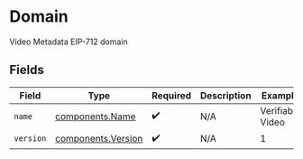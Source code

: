 # Domain

Video Metadata EIP-712 domain


## Fields

| Field                                                    | Type                                                     | Required                                                 | Description                                              | Example                                                  |
| -------------------------------------------------------- | -------------------------------------------------------- | -------------------------------------------------------- | -------------------------------------------------------- | -------------------------------------------------------- |
| `name`                                                   | [components.Name](../../models/components/name.md)       | :heavy_check_mark:                                       | N/A                                                      | Verifiable Video                                         |
| `version`                                                | [components.Version](../../models/components/version.md) | :heavy_check_mark:                                       | N/A                                                      | 1                                                        |